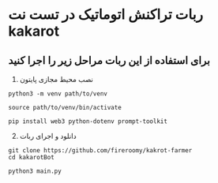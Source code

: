 # ربات تراکنش اتوماتیک در تست نت kakarot
## برای استفاده از این ربات مراحل زیر را اجرا کنید
1. نصب محیط مجازی پایتون

```
python3 -m venv path/to/venv
```
```
source path/to/venv/bin/activate
```
```
pip install web3 python-dotenv prompt-toolkit
```
2. دانلود و اجرای ربات

```
git clone https://github.com/fireroomy/kakrot-farmer
cd kakarotBot
```
```
python3 main.py
```
